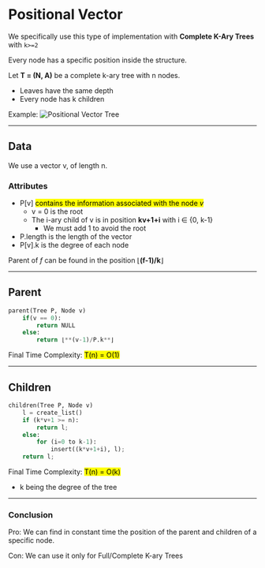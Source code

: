# Positional Vector
We specifically use this type of implementation with **Complete K-Ary Trees** with `k>=2`

Every node has a specific position inside the structure.

Let **T = (N, A)** be a complete k-ary tree with n nodes.
 * Leaves have the same depth
 * Every node has k children
 
Example:
![Positional Vector Tree](https://github.com/PayThePizzo/ASD/tree/main/Resources/PV-Tree.jpg)

--- 

## Data
We use a vector v, of length n.

### Attributes
* P[v] <mark>contains the information associated with the node *v* </mark>
  * v = 0 is the root
  * The i-ary child of v is in position **kv+1+i** with i ∈ {0, k-1}
    * We must add 1 to avoid the root
* P.length is the length of the vector
* P[v].k is the degree of each node

Parent of *f* can be found in the position ⌊**(f-1)/k**⌋

---
## Parent
```python
parent(Tree P, Node v)
    if(v == 0):
        return NULL
    else:
        return ⌊**(v-1)/P.k**⌋
```
Final Time Complexity: <mark>T(n) = O(1)</mark>

--- 
## Children

```python
children(Tree P, Node v)
    l = create_list()
    if (k*v+1 >= n):
        return l;
    else:
        for (i=0 to k-1):
            insert((k*v+1+i), l);
    return l;
```
Final Time Complexity: <mark>T(n) = O(k)</mark>
* k being the degree of the tree

---


### Conclusion
Pro: We can find in constant time the position of the parent and children of a specific node.

Con: We can use it only for Full/Complete K-ary Trees